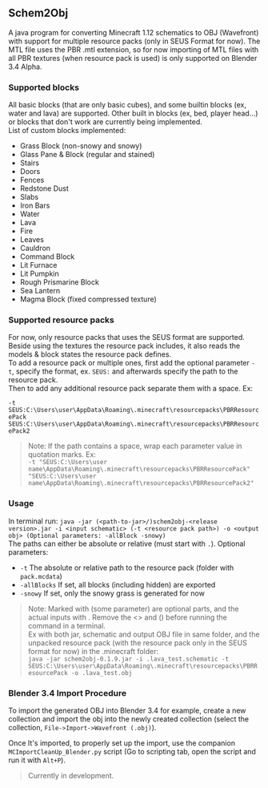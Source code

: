 ## Schem2Obj

A java program for converting Minecraft 1.12 schematics to OBJ (Wavefront)
with support for multiple resource packs (only in SEUS Format for now).  The MTL file uses
the PBR .mtl extension, so for now importing of MTL files with all PBR textures (when resource pack is used) is only supported
on Blender 3.4 Alpha.

### Supported blocks
All basic blocks (that are only basic cubes), and some builtin blocks (ex, water and lava) are supported. Other built in blocks (ex, bed, player head...) or blocks that don't work are currently being implemented.
<br>List of custom blocks implemented:
- Grass Block (non-snowy and snowy)
- Glass Pane & Block (regular and stained)
- Stairs
- Doors
- Fences
- Redstone Dust
- Slabs
- Iron Bars
- Water
- Lava
- Fire
- Leaves
- Cauldron
- Command Block
- Lit Furnace
- Lit Pumpkin
- Rough Prismarine Block
- Sea Lantern
- Magma Block (fixed compressed texture)

### Supported resource packs
For now, only  resource packs that uses the SEUS format are supported. Beside using the textures the resource pack includes,
it also reads the models & block states the resource pack defines. 
<br>To add a resource pack or multiple ones, first add the optional parameter `-t`, specify the format, ex. `SEUS:` and afterwards specify the path to the resource pack.
<br> Then to add any additional resource pack separate them with a space. Ex:

`-t SEUS:C:\Users\user\AppData\Roaming\.minecraft\resourcepacks\PBRResourcePack SEUS:C:\Users\user\AppData\Roaming\.minecraft\resourcepacks\PBRResourcePack2`

> Note: If the path contains a space, wrap each parameter value in quotation marks. Ex:<br>
> `-t "SEUS:C:\Users\user name\AppData\Roaming\.minecraft\resourcepacks\PBRResourcePack" "SEUS:C:\Users\user name\AppData\Roaming\.minecraft\resourcepacks\PBRResourcePack2"`

### Usage
In terminal run: `java -jar (<path-to-jar>/)schem2obj-<release version>.jar -i <input schematic> (-t <resource pack path>) -o <output obj> (Optional parameters: -allBlock -snowy)`
<br>The paths can either be absolute or relative (must start with `.`).
Optional parameters:<br>
- `-t` The absolute or relative path to the resource pack (folder with `pack.mcdata`)
- `-allBlocks` If set, all blocks (including hidden) are exported
- `-snowy` If set, only the snowy grass is generated for now

> Note: Marked with (some parameter) are optional parts, and the actual inputs with <some value>. Remove the <> and () before running the command in a terminal.
> <br>Ex with both jar, schematic and output OBJ file in same folder, and the unpacked resource pack (with the resource pack only in the SEUS format for now) in the .minecraft folder:<br>
> `java -jar schem2obj-0.1.9.jar -i .lava_test.schematic -t SEUS:C:\Users\user\AppData\Roaming\.minecraft\resourcepacks\PBRResourcePack -o .lava_test.obj`


### Blender 3.4 Import Procedure

To import the generated OBJ into Blender 3.4 for example, create a new collection and import the obj into the newly created collection (select the collection, `File->Import->Wavefront (.obj)`).

Once It's imported, to properly set up the import, use the companion `MCImportCleanUp_Blender.py` script (Go to scripting tab, open the script and run it with `Alt+P`).

> Currently in development.